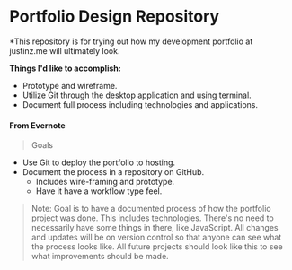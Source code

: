 # Portfolio Design Repository

*This repository is for trying out how my development portfolio at justinz.me will ultimately look.


**Things I'd like to accomplish:**
* Prototype and wireframe.
* Utilize Git through the desktop application and using terminal.
* Document full process including technologies and applications.


#### From Evernote ####
> Goals
* Use Git to deploy the portfolio to hosting.
* Document the process in a repository on GitHub.
    * Includes wire-framing and prototype.
    * Have it have a workflow type feel.

> Note: Goal is to have a documented process of how the portfolio project was done. This includes technologies. There's no need to necessarily have some things in there, like JavaScript. All changes and updates will be on version control so that anyone can see what the process looks like. All future projects should look like this to see what improvements should be made.
